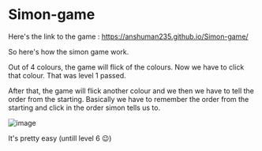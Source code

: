# Simon-game
Here's the link to the game : https://anshuman235.github.io/Simon-game/

So here's how the simon game work.

Out of 4 colours, the game will flick of the colours. Now we have to click that colour. That was level 1 passed.

After that, the game will flick another colour and we then we have to tell the order from the starting.
Basically we have to remember the order from the starting and click in the order simon tells us to.

![image](https://user-images.githubusercontent.com/59332554/126983667-ebffaa40-b1dc-4cee-8d96-2080b65fbb81.png)


It's pretty easy (untill level 6 😉)
